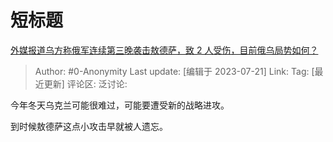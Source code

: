 # 短标题
[外媒报道乌方称俄军连续第三晚袭击敖德萨，致 2 人受伤，目前俄乌局势如何？](https://www.zhihu.com/question/613130815/answer/3128909022)

> Author: #0-Anonymity
> Last update: [编辑于 2023-07-21]
> Link:
> Tag: [最近更新]
> 评论区:
> 泛讨论:

今年冬天乌克兰可能很难过，可能要遭受新的战略进攻。

到时候敖德萨这点小攻击早就被人遗忘。